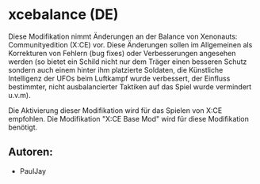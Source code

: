 # xcebalance (DE)

Diese Modifikation nimmt Änderungen an der Balance von Xenonauts: Communityedition (X:CE) vor. Diese Änderungen sollen im Allgemeinen als Korrekturen von Fehlern (bug fixes) oder Verbesserungen angesehen werden (so bietet ein Schild nicht nur dem Träger einen besseren Schutz sondern auch einem hinter ihm platzierte Soldaten, die Künstliche Intelligenz der UFOs beim Luftkampf wurde verbessert, der Einfluss bestimmter, nicht ausbalancierter Taktiken auf das Spiel wurde vermindert  u.v.m). 

Die Aktivierung dieser Modifikation wird für das Spielen von X:CE empfohlen.
Die Modifikation "X:CE Base Mod" wird für diese Modifikation benötigt.
## Autoren:
- PaulJay
